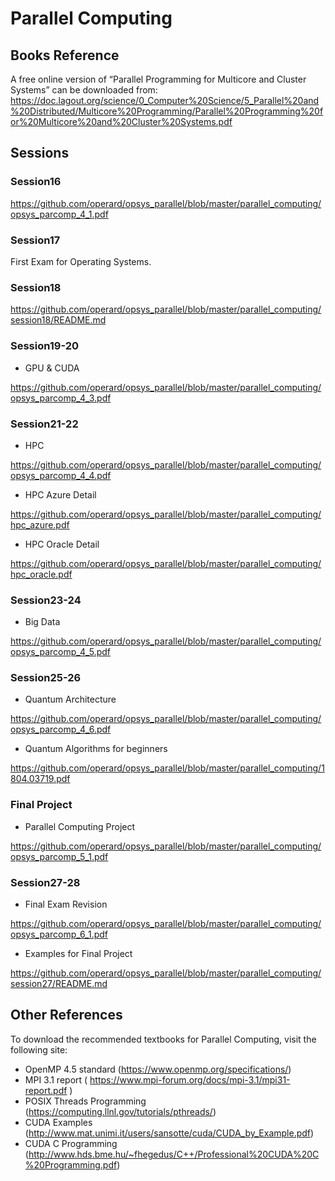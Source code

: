 # Parallel Computing

## Books Reference

A free online version of “Parallel Programming for Multicore and Cluster Systems” can be downloaded from:
https://doc.lagout.org/science/0_Computer%20Science/5_Parallel%20and%20Distributed/Multicore%20Programming/Parallel%20Programming%20for%20Multicore%20and%20Cluster%20Systems.pdf

## Sessions

### Session16

https://github.com/operard/opsys_parallel/blob/master/parallel_computing/opsys_parcomp_4_1.pdf

### Session17 
First Exam for Operating Systems.

### Session18 

https://github.com/operard/opsys_parallel/blob/master/parallel_computing/session18/README.md

### Session19-20 

- GPU & CUDA

https://github.com/operard/opsys_parallel/blob/master/parallel_computing/opsys_parcomp_4_3.pdf

### Session21-22 

- HPC

https://github.com/operard/opsys_parallel/blob/master/parallel_computing/opsys_parcomp_4_4.pdf

- HPC Azure Detail

https://github.com/operard/opsys_parallel/blob/master/parallel_computing/hpc_azure.pdf

- HPC Oracle Detail

https://github.com/operard/opsys_parallel/blob/master/parallel_computing/hpc_oracle.pdf

### Session23-24 

- Big Data

https://github.com/operard/opsys_parallel/blob/master/parallel_computing/opsys_parcomp_4_5.pdf

### Session25-26 

- Quantum Architecture

https://github.com/operard/opsys_parallel/blob/master/parallel_computing/opsys_parcomp_4_6.pdf

- Quantum Algorithms for beginners

https://github.com/operard/opsys_parallel/blob/master/parallel_computing/1804.03719.pdf


### Final Project 

- Parallel Computing Project

https://github.com/operard/opsys_parallel/blob/master/parallel_computing/opsys_parcomp_5_1.pdf

### Session27-28

- Final Exam Revision

https://github.com/operard/opsys_parallel/blob/master/parallel_computing/opsys_parcomp_6_1.pdf

- Examples for Final Project

https://github.com/operard/opsys_parallel/blob/master/parallel_computing/session27/README.md



## Other References

To download the recommended textbooks for Parallel Computing, visit the following site:
- OpenMP 4.5 standard (https://www.openmp.org/specifications/)
- MPI 3.1 report ( https://www.mpi-forum.org/docs/mpi-3.1/mpi31-report.pdf )
- POSIX Threads Programming (https://computing.llnl.gov/tutorials/pthreads/)
- CUDA Examples (http://www.mat.unimi.it/users/sansotte/cuda/CUDA_by_Example.pdf)
- CUDA C Programming (http://www.hds.bme.hu/~fhegedus/C++/Professional%20CUDA%20C%20Programming.pdf)
